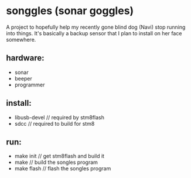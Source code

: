 
# songgles (sonar goggles)
A project to hopefully help my recently gone blind dog (Navi) stop running into things. It's basically a backup sensor that I plan to install on her face somewhere.

## hardware:
- sonar
- beeper
- programmer

## install:
- libusb-devel // required by stm8flash
- sdcc // required to build for stm8

## run:
- make init // get stm8flash and build it
- make // build the songles program
- make flash // flash the songles program
